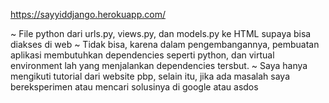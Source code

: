 https://sayyiddjango.herokuapp.com/

~ File python dari urls.py, views.py, dan models.py ke HTML supaya bisa diakses di web
~ Tidak bisa, karena dalam pengembangannya, pembuatan aplikasi membutuhkan dependencies seperti python,
dan virtual environment lah yang menjalankan dependencies tersbut.
~ Saya hanya mengikuti tutorial dari website pbp, selain itu, jika ada masalah saya bereksperimen atau
mencari solusinya di google atau asdos
